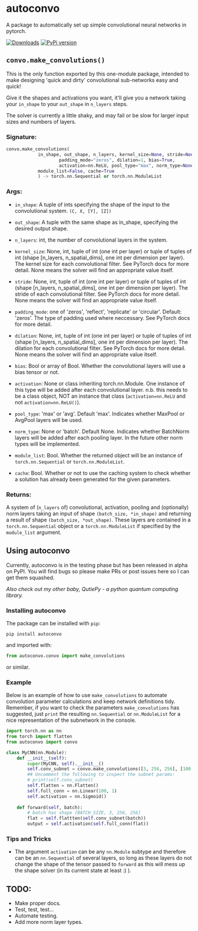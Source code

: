 # autoconvo
 A package to automatically set up simple convolutional neural networks in pytorch.
 
[![Downloads](https://pepy.tech/badge/autoconvo)](https://pepy.tech/project/autoconvo)
[![PyPi version](https://badgen.net/pypi/v/autoconvo)](https://pypi.com/project/autoconvo)
 
## `convo.make_convolutions()`

This is the only function exported by this one-module package, intended to make designing 'quick and dirty'
convolutional sub-networks easy and quick!

Give it the shapes and activations you want, it'll give you a network taking your `in_shape` to your `out_shape`
in `n_layers` steps.

The solver is currently a little shaky, and may fail or be slow for larger input sizes and numbers of layers.

### Signature:
```python
convo.make_convolutions(
		    in_shape, out_shape, n_layers, kernel_size=None, stride=None,
            	    padding_mode="zeros", dilation=1, bias=True, 
            	    activation=nn.ReLU, pool_type="max", norm_type=None, 
		    module_list=False, cache=True
		    ) -> torch.nn.Sequential or torch.nn.ModuleList
```

### Args:

- `in_shape`: A tuple of ints specifying the shape of the input to the convolutional
system. `(C, X, [Y], [Z])`

- `out_shape`: A tuple with the same shape as in_shape, specifying the desired
output shape. 

- `n_layers`: int, the number of convolutional layers in the system.

- `kernel_size`: None, int, tuple of int (one int per layer) or tuple of tuples of int
 (shape \[n_layers, n_spatial_dims], one int per dimension per layer). The kernel size
 for each convolutional filter. See PyTorch docs for more detail. None means the solver will
 find an appropriate value itself.
 
- `stride`: None, int, tuple of int (one int per layer) or tuple of tuples of int
 (shape \[n_layers, n_spatial_dims], one int per dimension per layer). The stride
 of each convolutional filter. See PyTorch docs for more detail. None means the solver will
 find an appropriate value itself.
 
- `padding_mode`: one of 'zeros', 'reflect', 'replicate' or 'circular'. Default: 'zeros'.
	The type of padding used where neccessary. See PyTorch docs for more detail.
	
- `dilation`: None, int, tuple of int (one int per layer) or tuple of tuples of int
 (shape \[n_layers, n_spatial_dims], one int per dimension per layer). The dilation for each 
 convolutional filter. See PyTorch docs for more detail. None means the solver will
 find an appropriate value itself.
 
- `bias`: Bool or array of Bool. Whether the convolutional layers will use a bias tensor or not.

- `activation`: None or class inheriting torch.nn.Module. One instance of this type will be 
added after each convolutional layer. n.b. this needs to be a class object, NOT an instance
that class (`activation=nn.ReLU` and not `activation=nn.ReLU()`).

- `pool_type`: 'max' or 'avg'. Default 'max'. Indicates whether MaxPool or AvgPool layers will be used.

- `norm_type`: None or 'batch'. Default None. Indicates whether BatchNorm layers will be added after
each pooling layer. In the future other norm types will be implemented.

- `module_list`: Bool. Whether the returned object will be an instance of `torch.nn.Sequential`
or `torch.nn.ModuleList`.

- `cache`: Bool. Whether or not to use the caching system to check whether a solution has already
been generated for the given parameters.

### Returns:

A system of (`n_layers` of) convolutional, activation, pooling and (optionally) norm layers 
taking an input of shape `(batch_size, *in_shape)` and returning a result of shape `(batch_size, *out_shape)`.
These layers are contained in a `torch.nn.Sequential` object or a `torch.nn.ModuleList` if specified by the
`module_list` argument.

## Using autoconvo

Currently, autoconvo is in the testing phase but has been released in alpha on PyPI. You will find bugs so please make PRs or post issues
here so I can get them squashed.

*Also check out my other baby, QutiePy - a python quantum computing library.*

### Installing autoconvo

The package can be installed with `pip`:
```
pip install autoconvo
```
and imported with:
```python
from autoconvo.convo import make_convolutions
```
or similar.

### Example

Below is an example of how to use `make_convolutions` to automate convolution parameter calculations and
keep network definitions tidy. Remember, if you want to check the parameters `make_convolutions` has suggested,
just `print` the resulting `nn.Sequential` or `nn.ModuleList` for a nice representation of the subnetwork in the console.

```python
import torch.nn as nn
from torch import flatten
from autoconvo import convo

class MyCNN(nn.Module):
	def __init__(self):
		super(MyCNN, self).__init__()
		self.conv_subnet = convo.make_convolutions([3, 256, 256], [100, 1, 1], 3)
		## Uncomment the following to inspect the subnet params:
		# print(self.conv_subnet)
		self.flatten = nn.Flatten()
		self.full_conn = nn.Linear(100, 1)
		self.activation = nn.Sigmoid()
	
	def forward(self, batch):
		# batch has shape [BATCH_SIZE, 3, 256, 256]
		flat = self.flattten(self.conv_subnet(batch))
		output = self.activation(self.full_conn(flat))
```

### Tips and Tricks

- The argument `activation` can be any `nn.Module` subtype and therefore can be an `nn.Sequential` of several layers, so long as these layers do not change the shape of the
tensor passed to `forward` as this will mess up the shape solver (in its current state at least :) ).

## TODO:
- Make proper docs.
- Test, test, test...
- Automate testing.
- Add more norm layer types.

